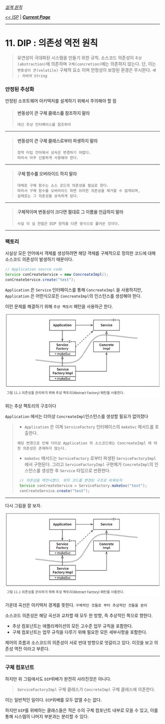 *[설계 원칙](../07/설계%20원칙.md)*

*[<< ISP](../10/10.%20인터페이스%20분리%20원칙.md)* 
| ***[Current Page]()*** 

----

# 11. DIP : 의존성 역전 원칙

 > 유연성이 극대화된 시스템을 만들기 위한 규칙.
> 소스코드 의존성이 `추상(abstraction)`에 의존하며 `구체(concretion)`에는 의존하지 않는다.
> 단, 이는 `변동성이 큰(volatile)` 구체적 요소 이며 안정성이 보장된 환경은 무시한다. *`예 : 자바의 String`* 

### 안정된 추상화

 안정된 소프트웨어 아키텍처를 설계하기 위해서 주의해야 할 점
 
> #### 변동성이 큰 구체 클래스를 참조하지 말라
> ```text
> 대신 추상 인터페이스를 참조하라
> ```
---

> #### 변동성이 큰 구체 클래스로부터 파생하지 말라
> ```text
> 정적 타입 언어에서 상속은 변경하기 어렵다. 
> 따라서 아주 신중하게 사용해야 한다.
> ```
---
 
> #### 구체 함수를 오버라이드 하지 말라
> ```text
> 대체로 구체 함수는 소스 코드의 의존성을 필요로 한다.
> 따라서 구체 함수를 오버라이드 하면 이러한 의존성을 제거할 수 없게되며,
> 실제로는 그 의존성을 상속하게 된다. 
> ```
---

> #### 구체적이며 변동성이 크다면 절대로 그 이름을 언급하지 말라
> ```text
> 사실 이 실 천법은 DIP 원칙을 다른 방식으로 풀어쓴 것이다.
> ```
---

### 팩토리

 사실상 모든 언어에서 객체를 생성하려면 해당 객체를 구체적으로 정의한 코드에 
 대해 소스코드 의존성이 발생하기 때문이다.
 
 ```java
 // Application source code
 Service conCreateService = new ConcreateImpl();
 conCreateService.create("test");
```
 
 `Application` 은 `Service` 인터페이스를 통해 `ConcreateImpl` 을 사용하지만, 
 `Application` 은 어떤식으로든 `ConcreateImpl`의 인스턴스를 생성해야 한다.
 
 이런 문제를 해결하기 위해 `추상 팩토리` 패턴을 사용하곤 한다.

![추상 팩토리](img/11.01.png)

 위는 추상 팩토리의 구조이다
 
 `Application` 에서는 더이상 `ConcreateImpl`인스턴스를 생성할 필요가 없어졌다
 
 > * `Application` 은 이제 `ServiceFactory` 인터페이스의 `makeSvc` 메서드를 호출한다.
 > ```text
 > 해당 변경으로 인해 더이상 Application 의 소스코드에는 ConcreateImpl 에 대한 의존성은 존재하지 않는다.
 >   ```
 > * `makeSvc` 메서드는 `ServiceFactory` 로부터 파생된 `ServiceFactoryImpl`에서 구현된다. 그리고 
 >  `ServiceFactoryImpl` 구현체가 `ConcreteImpl`의 인스턴스를 생성한 후 `Service` 
 >  타입으로 반환한다.
 > ```java
 >  // 의존성을 역전시켰다. 위의 코드를 변경된 구조로 바꿔보자
 >  Service conCreateService = ServiceFactory.makeSvc("test");
 >  conCreateService.create("test");
 > ```
 
---

 다시 그림을 잘 보자.

![추상 팩토리](img/11.01.png)

 가운데 곡선은 아키텍처 경계를 뜻한다. `구체적인 것들로 부터 추상적인 것들을 분리`
 
 소스코드 의존성은 해당 곡선과 교차할 때 모두 한 방향, 즉 추상적인 쪽으로 향한다.
 
 * 추상 컴포넌트는 애플리케이션의 모든 고수준 업무 규칙을 포함한다.
 * 구체 컴포넌트는 업무 규칙을 다루기 위해 필요한 모든 세부사항을 포함한다.
 
 제어의 흐름과 소스코드의 의존성이 서로 반대 방향으로 엇갈리고 있다.
 이것을 보고 의존성 역전 이라고 부른다.
 
---

### 구체 컴포넌트

 하지만 위 그림에서도 `DIP`위배가 완전히 사라진것은 아니다.
 
 > `ServiceFactoryImpl` 구체 클래스가 `ConcreteImpl` 구체 클래스에 의존한다.
  
  이는 일반적인 일이다.
 `DIP`위배를 모두 없앨 수는 없다.
 
 하지만 `DIP`를 위배하는 클래스들은 적은 수의 구체 컴포넌트 내부로 모을 수 있고, 
 이를 통해 시스템의 나머지 부분과는 분리할 수 있다.
 
